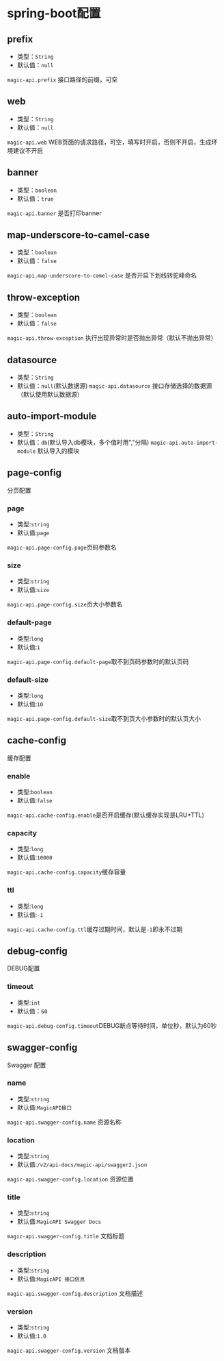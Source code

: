 # spring-boot配置

## prefix
- 类型：`String`
- 默认值：`null`

`magic-api.prefix` 接口路径的前缀，可空

## web
- 类型：`String`
- 默认值：`null`

`magic-api.web` WEB页面的请求路径，可空，填写时开启，否则不开启，生成环境建议不开启

## banner
- 类型：`boolean`
- 默认值：`true`

`magic-api.banner` 是否打印banner

## map-underscore-to-camel-case
- 类型：`boolean`
- 默认值：`false`

`magic-api.map-underscore-to-camel-case` 是否开启下划线转驼峰命名

## throw-exception
- 类型：`boolean`
- 默认值：`false`

`magic-api.throw-exception` 执行出现异常时是否抛出异常（默认不抛出异常）

## datasource
- 类型：`String`
- 默认值：`null`(默认数据源)
`magic-api.datasource` 接口存储选择的数据源（默认使用默认数据源）

## auto-import-module <Badge text="0.3.2+" type="error"/>
- 类型：`String`
- 默认值：`db`(默认导入db模块，多个值时用","分隔)
`magic-api.auto-import-module` 默认导入的模块

## page-config

分页配置

### page
- 类型:`string`
- 默认值:`page`

`magic-api.page-config.page`页码参数名

### size
- 类型:`string`
- 默认值:`size`

`magic-api.page-config.size`页大小参数名

### default-page
- 类型:`long`
- 默认值:`1`

`magic-api.page-config.default-page`取不到页码参数时的默认页码

### default-size
- 类型:`long`
- 默认值:`10`

`magic-api.page-config.default-size`取不到页大小参数时的默认页大小

## cache-config

缓存配置

### enable
- 类型:`boolean`
- 默认值:`false`

`magic-api.cache-config.enable`是否开启缓存(默认缓存实现是LRU+TTL)

### capacity
- 类型:`long`
- 默认值:`10000`

`magic-api.cache-config.capacity`缓存容量

### ttl
- 类型:`long`
- 默认值:`-1`

`magic-api.cache-config.ttl`缓存过期时间，默认是`-1`即永不过期

## debug-config

DEBUG配置

### timeout

- 类型:`int`
- 默认值：`60`

`magic-api.debug-config.timeout`DEBUG断点等待时间，单位秒，默认为60秒

## swagger-config <Badge text="0.3.0+" type="error"/>

Swagger 配置

### name

- 类型:`string`
- 默认值:`MagicAPI接口`

`magic-api.swagger-config.name` 资源名称

### location
- 类型:`string`
- 默认值:`/v2/api-docs/magic-api/swagger2.json`

`magic-api.swagger-config.location` 资源位置

### title

- 类型:`string`
- 默认值:`MagicAPI Swagger Docs`

`magic-api.swagger-config.title` 文档标题

### description

- 类型:`string`
- 默认值:`MagicAPI 接口信息`

`magic-api.swagger-config.description` 文档描述

### version

- 类型:`string`
- 默认值:`1.0`

`magic-api.swagger-config.version` 文档版本